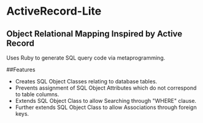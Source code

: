 # ActiveRecord-Lite

## Object Relational Mapping Inspired by Active Record

Uses Ruby to generate SQL query code via metaprogramming.

##Features

- Creates SQL Object Classes relating to database tables.
- Prevents assignment of SQL Object Attributes which do not correspond to table columns.
- Extends SQL Object Class to allow Searching through "WHERE" clause.
- Further extends SQL Object Class to allow Associations through foreign keys.
